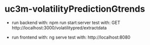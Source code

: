 # uc3m-volatilityPredictionGtrends

- run backend with: npm run start:server
  test with:
  GET http://localhost:3000/volatilitypred/extractdata

- run frontend with: ng serve
  test with: 
  http://localhost:8080
